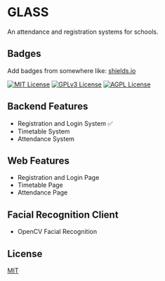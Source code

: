 
# GLASS

An attendance and registration systems for schools.




## Badges

Add badges from somewhere like: [shields.io](https://shields.io/)

[![MIT License](https://img.shields.io/badge/License-MIT-green.svg)](https://choosealicense.com/licenses/mit/)
[![GPLv3 License](https://img.shields.io/badge/License-GPL%20v3-yellow.svg)](https://opensource.org/licenses/)
[![AGPL License](https://img.shields.io/badge/license-AGPL-blue.svg)](http://www.gnu.org/licenses/agpl-3.0)


## Backend Features

- Registration and Login System ✅
- Timetable System
- Attendance System

## Web Features
- Registration and Login Page
- Timetable Page
- Attendance Page

## Facial Recognition Client
- OpenCV Facial Recognition

## License

[MIT](https://choosealicense.com/licenses/mit/)


